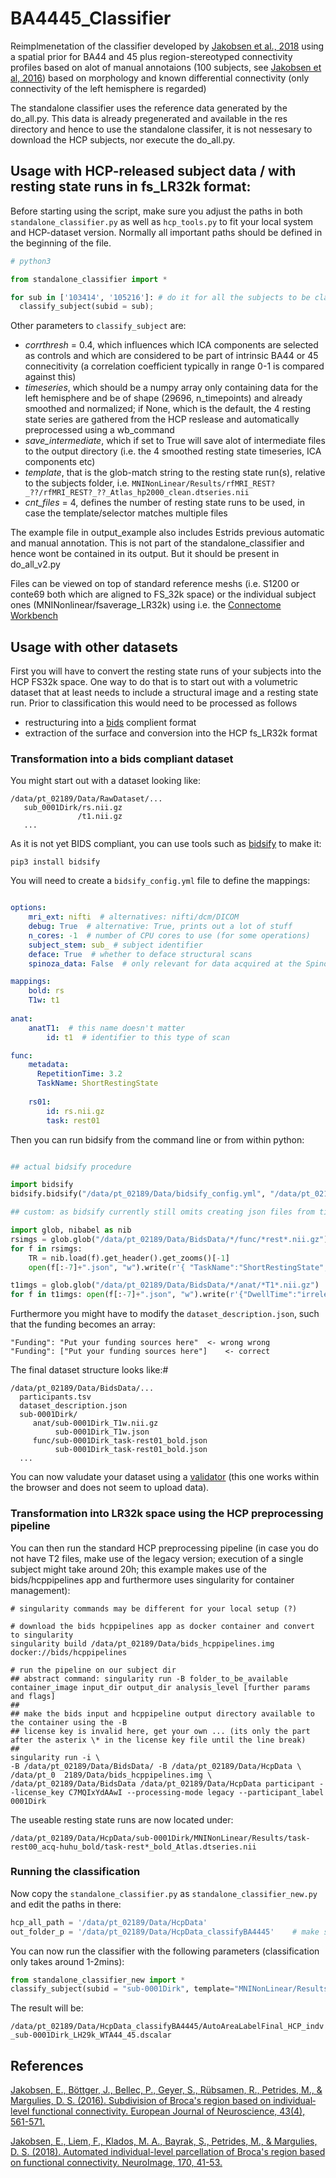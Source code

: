 # BA4445_Classifier

Reimplmenetation of the classifier developed by [Jakobsen et al., 2018](https://www.sciencedirect.com/science/article/pii/S1053811916305468) using a spatial prior for BA44 and 45 plus region-stereotyped connectivity profiles based on alot of manual annotaions (100 subjects, see [Jakobsen et al, 2016](https://www.researchgate.net/profile/Rudolf_Ruebsamen/publication/284888318_Subdivision_of_Broca's_region_based_on_individual-level_functional_connectivity/links/5cff5bd192851c874c5d9ff6/Subdivision-of-Brocas-region-based-on-individual-level-functional-connectivity.pdf)) based on morphology and known differential connectivity (only connectivity of the left hemisphere is regarded)

The standalone classifier uses the reference data generated by the do_all.py. This data is already pregenerated and available in the res directory and hence to use the standalone classifer, it is not nessesary to download the HCP subjects, nor execute the do_all.py.



## Usage with HCP-released subject data / with resting state runs in fs_LR32k format:

Before starting using the script, make sure you adjust the paths in both `standalone_classifier.py` as well as `hcp_tools.py` to fit your local system and HCP-dataset version. Normally all important paths should be defined in the beginning of the file.

```python
# python3

from standalone_classifier import *

for sub in ['103414', '105216']: # do it for all the subjects to be classified
  classify_subject(subid = sub);
```

Other parameters to `classify_subject` are: 
* *corrthresh* = 0.4, which influences which ICA components are selected as controls and which are considered to be part of intrinsic BA44 or 45 connecitivity (a correlation coefficient typically in range 0-1 is compared against this)
* *timeseries*, which should be a numpy array only containing data for the left hemisphere and be of shape (29696, n_timepoints) and already smoothed and normalized; if None, which is the default, the 4 resting state series are gathered from the HCP reslease and automatically preprocessed using a wb_command
* *save_intermediate*, which if set to True will save alot of intermediate files to the output directory (i.e. the 4 smoothed resting state timeseries, ICA components etc)
* *template*, that is the glob-match string to the resting state run(s), relative to the subjects folder, i.e. `MNINonLinear/Results/rfMRI_REST?_??/rfMRI_REST?_??_Atlas_hp2000_clean.dtseries.nii`
* *cnt_files* = 4, defines the number of resting state runs to be used, in case the template/selector matches multiple files

The example file in output_example also includes Estrids previous automatic and manual annotation. This is not part of the standalone_classifier and hence wont be contained in its output. But it should be present in do_all_v2.py

Files can be viewed on top of standard reference meshs (i.e. S1200 or conte69 both which are aligned to FS_32k space) or the individual subject ones (MNINonlinear/fsaverage_LR32k) using i.e. the [Connectome Workbench](https://humanconnectome.org/software/connectome-workbench)

## Usage with other datasets

First you will have to convert the resting state runs of your subjects into the HCP FS32k space. One way to do that is to start out with a volumetric dataset that at least needs to include a structural image and a resting state run. Prior to classification this would need to be processed as follows

* restructuring into a [bids](https://bids.neuroimaging.io/) complient format
* extraction of the surface and conversion into the HCP fs_LR32k format


### Transformation into a bids compliant dataset

You might start out with a dataset looking like:

```
/data/pt_02189/Data/RawDataset/...
   sub_0001Dirk/rs.nii.gz
               /t1.nii.gz
   ...
```

As it is not yet BIDS compliant, you can use tools such as [bidsify](https://github.com/NILAB-UvA/bidsify) to make it:

`pip3 install bidsify`

You will need to create a `bidsify_config.yml` file to define the mappings:

```YAML

options:
    mri_ext: nifti  # alternatives: nifti/dcm/DICOM
    debug: True  # alternative: True, prints out a lot of stuff
    n_cores: -1  # number of CPU cores to use (for some operations)
    subject_stem: sub_ # subject identifier
    deface: True  # whether to deface structural scans
    spinoza_data: False  # only relevant for data acquired at the Spinoza Centre

mappings:
    bold: rs
    T1w: t1
    
anat:
    anatT1:  # this name doesn't matter
        id: t1  # identifier to this type of scan

func:
    metadata:
      RepetitionTime: 3.2
      TaskName: ShortRestingState
    
    rs01:
        id: rs.nii.gz
        task: rest01
```

Then you can run bidsify from the command line or from within python:

```python

## actual bidsify procedure

import bidsify
bidsify.bidsify("/data/pt_02189/Data/bidsify_config.yml", "/data/pt_02189/Data/RawDataset", "/data/pt_02189/Data/BidsData", False)

## custom: as bidsify currently still omits creating json files from time to time, we have to create them by hand

import glob, nibabel as nib
rsimgs = glob.glob("/data/pt_02189/Data/BidsData/*/func/*rest*.nii.gz")
for f in rsimgs:
	TR = nib.load(f).get_header().get_zooms()[-1]
	open(f[:-7]+".json", "w").write(r'{ "TaskName":"ShortRestingState", "RepetitionTime": %s }' % (str(TR)) )

t1imgs = glob.glob("/data/pt_02189/Data/BidsData/*/anat/*T1*.nii.gz")
for f in t1imgs: open(f[:-7]+".json", "w").write(r'{"DwellTime":"irrelevant"}')

```

Furthermore you might have to modify the `dataset_description.json`, such that the funding becomes an array:

```
"Funding": "Put your funding sources here" 	<- wrong wrong
"Funding": ["Put your funding sources here"]	<- correct
```

The final dataset structure looks like:#
```
/data/pt_02189/Data/BidsData/...
  participants.tsv
  dataset_description.json
  sub-0001Dirk/
     anat/sub-0001Dirk_T1w.nii.gz
          sub-0001Dirk_T1w.json
     func/sub-0001Dirk_task-rest01_bold.json
          sub-0001Dirk_task-rest01_bold.json
  ...
```  

You can now valudate your dataset using a [validator](https://github.com/INCF/bids-validator) (this one works within the browser and does not seem to upload data).


### Transformation into LR32k space using the HCP preprocessing pipeline

You can then run the standard HCP preprocessing pipeline (in case you do not have T2 files, make use of the legacy version; execution of a single subject might take around 20h; this example makes use of the bids/hcppipelines app and furthermore uses singularity for container management):

```
# singularity commands may be different for your local setup (?)

# download the bids hcppipelines app as docker container and convert to singularity
singularity build /data/pt_02189/Data/bids_hcppipelines.img docker://bids/hcppipelines

# run the pipeline on our subject dir
## abstract command: singularity run -B folder_to_be_available container_image input_dir output_dir analysis_level [further params and flags]
##
## make the bids input and hcppipeline output directory available to the container using the -B 
## license key is invalid here, get your own ... (its only the part after the asterix \* in the license key file until the line break)
##
singularity run -i \
-B /data/pt_02189/Data/BidsData/ -B /data/pt_02189/Data/HcpData \
/data/pt_0  2189/Data/bids_hcppipelines.img \
/data/pt_02189/Data/BidsData /data/pt_02189/Data/HcpData participant --license_key C7MQIxYdAAwI --processing-mode legacy --participant_label 0001Dirk
```

The useable resting state runs are now located under:

`/data/pt_02189/Data/HcpData/sub-0001Dirk/MNINonLinear/Results/task-rest00_acq-huhu_bold/task-rest*_bold_Atlas.dtseries.nii`

### Running the classification

Now copy the `standalone_classifier.py` as `standalone_classifier_new.py` and edit the paths in there:
```python
hcp_all_path = '/data/pt_02189/Data/HcpData'
out_folder_p = '/data/pt_02189/Data/HcpData_classifyBA4445'    # make sure this folder exisits
```

You can now run the classifier with the following parameters (classification only takes around 1-2mins):

```python
from standalone_classifier_new import *
classify_subject(subid = "sub-0001Dirk", template="MNINonLinear/Results/task-rest00_bold/task-rest*_bold_Atlas.dtseries.nii", cnt_files=1);
```

The result will be:

`/data/pt_02189/Data/HcpData_classifyBA4445/AutoAreaLabelFinal_HCP_indv_sub-0001Dirk_LH29k_WTA44_45.dscalar`




## References

[Jakobsen, E., Böttger, J., Bellec, P., Geyer, S., Rübsamen, R., Petrides, M., & Margulies, D. S. (2016). Subdivision of Broca's region based on individual‐level functional connectivity. European Journal of Neuroscience, 43(4), 561-571.](https://www.researchgate.net/profile/Rudolf_Ruebsamen/publication/284888318_Subdivision_of_Broca's_region_based_on_individual-level_functional_connectivity/links/5cff5bd192851c874c5d9ff6/Subdivision-of-Brocas-region-based-on-individual-level-functional-connectivity.pdf)

[Jakobsen, E., Liem, F., Klados, M. A., Bayrak, Ş., Petrides, M., & Margulies, D. S. (2018). Automated individual-level parcellation of Broca's region based on functional connectivity. NeuroImage, 170, 41-53.](https://www.sciencedirect.com/science/article/pii/S1053811916305468)



